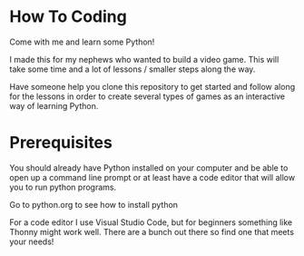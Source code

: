 # How To Coding

Come with me and learn some Python!

I made this for my nephews who wanted to build a video game. This will take some time and a lot of lessons / smaller steps along the way.

Have someone help you clone this repository to get started and follow along for the lessons in order to create several types of games as an interactive way of learning Python.

# Prerequisites

You should already have Python installed on your computer and be able to open up a command line prompt or at least have a code editor that will allow you to run python programs.

Go to python.org to see how to install python

For a code editor I use Visual Studio Code, but for beginners something like Thonny might work well. There are a bunch out there so find one that meets your needs!
